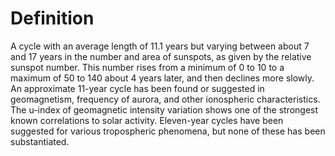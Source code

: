 # Definition

A cycle with an average length of 11.1 years but varying between about 7
and 17 years in the number and area of sunspots, as given by the
relative sunspot number. This number rises from a minimum of 0 to 10 to
a maximum of 50 to 140 about 4 years later, and then declines more
slowly. An approximate 11-year cycle has been found or suggested in
geomagnetism, frequency of aurora, and other ionospheric
characteristics. The u-index of geomagnetic intensity variation shows
one of the strongest known correlations to solar activity. Eleven-year
cycles have been suggested for various tropospheric phenomena, but none
of these has been substantiated.
